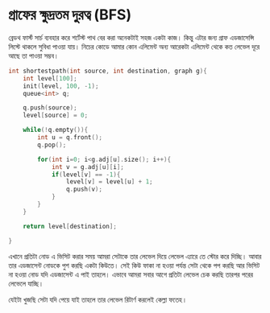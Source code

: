 # গ্রাফের ক্ষুদ্রতম দুরত্ব (BFS)

ব্রেডথ ফার্স্ট সার্চ ব্যবহার করে শর্টেস্ট পাথ বের করা অনেকটাই সহজ একটা কাজ। কিন্তু এটার জন্য গ্রাফ এডজাসেন্সি লিস্টে থাকলে সুবিধা পাওয়া যায়। নিচের কোডে আমার কোন এলিমেন্ট অন্য আরেকটা এলিমেন্ট থেকে কত লেভেল দূরে আছে তা পাওয়া সম্ভব।

```cpp
int shortestpath(int source, int destination, graph g){
    int level[100];
    init(level, 100, -1);
    queue<int> q;

    q.push(source);
    level[source] = 0;

    while(!q.empty()){
        int u = q.front();
        q.pop();

        for(int i=0; i<g.adj[u].size(); i++){
            int v = g.adj[u][i];
            if(level[v] == -1){
                level[v] = level[u] + 1;
                q.push(v);
            }
        }
    }

    return level[destination];

}
```

এখানে প্রতিটা নোড এ ভিসিট করার সময় আমরা সেটাকে তার লেভেল দিয়ে লেভেল এ্যারে তে স্টোর করে দিচ্ছি। আবার তার এডজাসেন্ট নোডকে পুশ করছি একটা কিউতে। সেই কিউ ফাকা না হওয়া পর্যন্ত সেটা থেকে পপ করছি আর ভিসিট না হওয়া নোড যদি এডজাসেন্ট এ পাই তাহলে। এভাবে আমরা সবার আগে প্রতিটা লেভেল চেক করছি তারপর পরের লেভেলে যাচ্ছি।&#x20;

যেইটা খুজছি সেটা যদি পেয়ে যাই তাহলে তার লেভেল রিটার্ণ করলেই কেল্লা ফতেহ।
